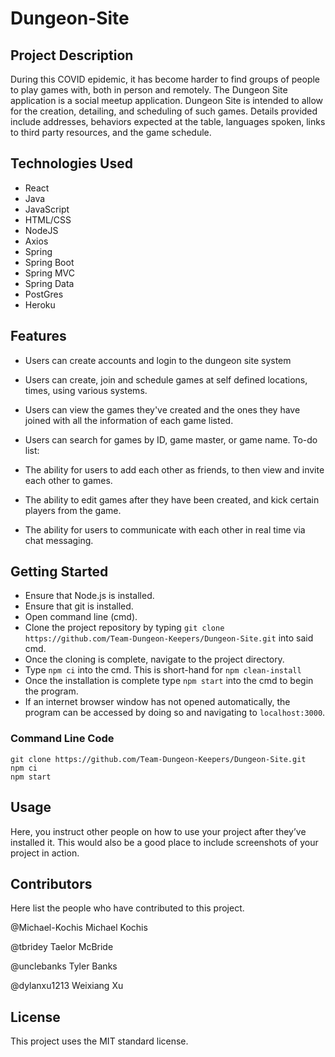 # Dungeon-Site

## Project Description
During this COVID epidemic, it has become harder to find groups of people to play games with, both in person and remotely. The Dungeon Site application is a social meetup application. Dungeon Site is intended to allow for the creation, detailing, and scheduling of such games. Details provided include addresses, behaviors expected at the table, languages spoken, links to third party resources, and the game schedule.

## Technologies Used
* React
* Java
* JavaScript
* HTML/CSS
* NodeJS
* Axios
* Spring 
* Spring Boot 
* Spring MVC 
* Spring Data 
* PostGres 
* Heroku
## Features
* Users can create accounts and login to the dungeon site system
* Users can create, join and schedule games at self defined locations, times, using various systems.
* Users can view the games they've created and the ones they have joined with all the information of each game listed.
* Users can search for games by ID, game master, or game name.
To-do list:

* The ability for users to add each other as friends, to then view and invite each other to games.
* The ability to edit games after they have been created, and kick certain players from the game.
* The ability for users to communicate with each other in real time via chat messaging.
## Getting Started
* Ensure that Node.js is installed.
* Ensure that git is installed.
* Open command line (cmd).
* Clone the project repository by typing ```git clone https://github.com/Team-Dungeon-Keepers/Dungeon-Site.git``` into said cmd.
* Once the cloning is complete, navigate to the project directory.
* Type ```npm ci``` into the cmd. This is short-hand for ```npm clean-install```
* Once the installation is complete type ```npm start``` into the cmd to begin the program.
* If an internet browser window has not opened automatically, the program can be accessed by doing so and navigating to ```localhost:3000```.
### Command Line Code
```
git clone https://github.com/Team-Dungeon-Keepers/Dungeon-Site.git
npm ci
npm start
```

## Usage
Here, you instruct other people on how to use your project after they’ve installed it. This would also be a good place to include screenshots of your project in action.

## Contributors
Here list the people who have contributed to this project. 

@Michael-Kochis
Michael Kochis

@tbridey
Taelor McBride

@unclebanks
Tyler Banks

@dylanxu1213
Weixiang Xu

## License
This project uses the MIT standard license.
